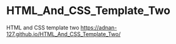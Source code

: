 # HTML_And_CSS_Template_Two
HTML and CSS template two
https://adnan-127.github.io/HTML_And_CSS_Template_Two/
